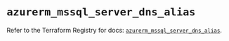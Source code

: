 # `azurerm_mssql_server_dns_alias`

Refer to the Terraform Registry for docs: [`azurerm_mssql_server_dns_alias`](https://registry.terraform.io/providers/hashicorp/azurerm/4.49.0/docs/resources/mssql_server_dns_alias).

